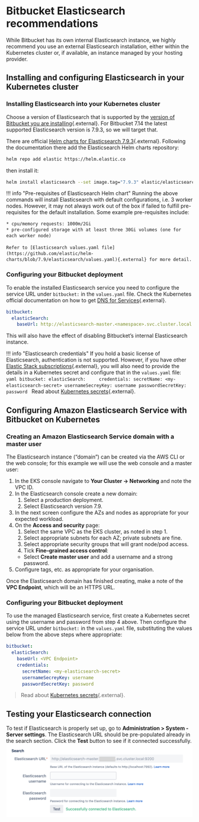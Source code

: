 # Bitbucket Elasticsearch recommendations
While Bitbucket has its own internal Elasticsearch instance, we highly recommend you use an external Elasticsearch installation, either within the Kubernetes cluster or, if available, an instance managed by your hosting provider.

## Installing and configuring Elasticsearch in your Kubernetes cluster
### Installing Elasticsearch into your Kubernetes cluster
Choose a version of Elasticsearch that is supported by the [version of Bitbucket you are installing](https://confluence.atlassian.com/bitbucketserver/supported-platforms-776640981.html#Supportedplatforms-additional-toolsAdditionaltools){.external}. For Bitbucket 7.14 the latest supported Elasticsearch version is 7.9.3, so we will target that.

There are official [Helm charts for Elasticsearch 7.9.3](https://artifacthub.io/packages/helm/elastic/elasticsearch/7.9.3){.external}. Following the documentation there add the Elasticsearch Helm charts repository:

```bash
helm repo add elastic https://helm.elastic.co
```
then install it:
```bash
helm install elasticsearch --set image.tag="7.9.3" elastic/elasticsearch
```
!!! info "Pre-requisites of Elasticsearch Helm chart"
    Running the above commands will install Elasticsearch with default configurations, i.e. 3 worker nodes. 
    However, it may not always work out of the box if failed to fulfill pre-requisites for the default installation. 
    Some example pre-requisites include:

    * cpu/memory requests: 1000m/2Gi
    * pre-configured storage with at least three 30Gi volumes (one for each worker node)
    
    Refer to [Elasticsearch values.yaml file](https://github.com/elastic/helm-charts/blob/7.9/elasticsearch/values.yaml){.external} for more detail.

### Configuring your Bitbucket deployment

To enable the installed Elasticsearch service you need to configure the service URL under `bitbucket:` in the `values.yaml` file.
Check the Kubernetes official documentation on how to get [DNS for Services](https://kubernetes.io/docs/concepts/services-networking/dns-pod-service/#services){.external}.
```yaml
bitbucket:
  elasticSearch:
    baseUrl: http://elasticsearch-master.<namespace>.svc.cluster.local:9200
```
This will also have the effect of disabling Bitbucket’s internal Elasticsearch instance.

!!! info "Elasticsearch credentials"
    If you hold a basic license of Elasticsearch, authentication is not supported. However, if you have other [Elastic Stack subscriptions](https://www.elastic.co/subscriptions){.external}, you will also need to provide the details in a Kubernetes secret and configure that in the `values.yaml` file:
    ```yaml
    bitbucket:
      elasticSearch:    
         credentials:
            secretName: <my-elasticsearch-secret>
            usernameSecreyKey: username
            passwordSecretKey: password
    ```
    Read about [Kubernetes secrets](https://kubernetes.io/docs/concepts/configuration/secret/){.external}.


## Configuring Amazon Elasticsearch Service with Bitbucket on Kubernetes

### Creating an Amazon Elasticsearch Service domain with a master user

The Elasticsearch instance (“domain”) can be created via the AWS CLI or the web console; for this example we will use the web console and a master user:

1. In the EKS console navigate to **Your Cluster → Networking** and note the VPC ID.
2. In the Elasticsearch console create a new domain:
   1. Select a production deployment.
   2. Select Elasticsearch version 7.9.
3. In the next screen configure the AZs and nodes as appropriate for your expected workload.
4. On the **Access and security** page:
   1. Select the same VPC as the EKS cluster, as noted in step 1.
   2. Select appropriate subnets for each AZ; private subnets are fine.
   3. Select appropriate security groups that will grant node/pod access.
   4. Tick **Fine–grained access control**:
     * Select **Create master user** and add a username and a strong password.
5. Configure tags, etc. as appropriate for your organisation.

Once the Elasticsearch domain has finished creating, make a note of the **VPC Endpoint**, which will be an HTTPS URL.

### Configuring your Bitbucket deployment

To use the managed Elasticsearch service, first create a Kubernetes secret using the username and password from step 4 above. Then configure the service URL under `bitbucket:` in the `values.yaml` file, substituting the values below from the above steps where appropriate:
```yaml
bitbucket:
  elasticSearch:
    baseUrl: <VPC Endpoint>
    credentials:
      secretName: <my-elasticsearch-secret>
      usernameSecreyKey: username
      passwordSecretKey: password
```
> Read about [Kubernetes secrets](https://kubernetes.io/docs/concepts/configuration/secret/){.external}.

## Testing your Elasticsearch connection
To test if Elasticsearch is properly set up, go to **Administration > System - Server settings**. The Elasticsearch URL should be pre-populated already in the search section. Click the **Test** button to see if it connected successfully.
![bitbucket-elasticsearch](../../assets/images/bitbucket-elasticsearch.png)
